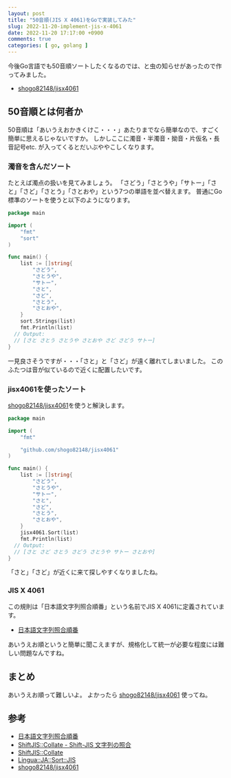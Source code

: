 ```yaml
---
layout: post
title: "50音順(JIS X 4061)をGoで実装してみた"
slug: 2022-11-20-implement-jis-x-4061
date: 2022-11-20 17:17:00 +0900
comments: true
categories: [ go, golang ]
---
```


今後Go言語でも50音順ソートしたくなるのでは、と虫の知らせがあったので作ってみました。

- [shogo82148/jisx4061](https://github.com/shogo82148/jisx4061)

## 50音順とは何者か

50音順は「あいうえおかきくけこ・・・」あたりまでなら簡単なので、すごく簡単に思えるじゃないですか。
しかしここに濁音・半濁音・拗音・片仮名・長音記号etc. が入ってくるとだいぶややこしくなります。

### 濁音を含んだソート

たとえば濁点の扱いを見てみましょう。
「さどう」「さとうや」「サトー」「さと」「さど」「さとう」「さとおや」という7つの単語を並べ替えます。
普通にGo標準のソートを使うと以下のようになります。

```go
package main

import (
	"fmt"
	"sort"
)

func main() {
	list := []string{
		"さどう",
		"さとうや",
		"サトー",
		"さと",
		"さど",
		"さとう",
		"さとおや",
	}
	sort.Strings(list)
	fmt.Println(list)
  // Output:
  // [さと さとう さとうや さとおや さど さどう サトー]
}
```

一見良さそうですが・・・「さと」と「さど」が遠く離れてしまいました。
このふたつは音が似ているので近くに配置したいです。

### jisx4061を使ったソート

[shogo82148/jisx4061](https://github.com/shogo82148/jisx4061)を使うと解決します。

```go
package main

import (
	"fmt"

	"github.com/shogo82148/jisx4061"
)

func main() {
	list := []string{
		"さどう",
		"さとうや",
		"サトー",
		"さと",
		"さど",
		"さとう",
		"さとおや",
	}
	jisx4061.Sort(list)
	fmt.Println(list)
  // Output:
  // [さと さど さとう さどう さとうや サトー さとおや]
}
```

「さと」「さど」が近くに来て探しやすくなりましたね。

### JIS X 4061

この規則は「日本語文字列照合順番」という名前でJIS X 4061に定義されています。

- [日本語文字列照合順番](https://ja.wikipedia.org/wiki/%E6%97%A5%E6%9C%AC%E8%AA%9E%E6%96%87%E5%AD%97%E5%88%97%E7%85%A7%E5%90%88%E9%A0%86%E7%95%AA)

あいうえお順というと簡単に聞こえますが、規格化して統一が必要な程度には難しい問題なんですね。

## まとめ

あいうえお順って難しいよ。
よかったら [shogo82148/jisx4061](https://github.com/shogo82148/jisx4061) 使ってね。

## 参考

- [日本語文字列照合順番](https://ja.wikipedia.org/wiki/%E6%97%A5%E6%9C%AC%E8%AA%9E%E6%96%87%E5%AD%97%E5%88%97%E7%85%A7%E5%90%88%E9%A0%86%E7%95%AA)
- [ShiftJIS::Collate - Shift-JIS 文字列の照合](http://nomenclator.la.coocan.jp/perl/mod/sjcol-j.htm)
- [ShiftJIS::Collate](https://metacpan.org/dist/ShiftJIS-Collate/view/Collate.pod)
- [Lingua::JA::Sort::JIS](https://metacpan.org/dist/Lingua-JA-Sort-JIS/view/JIS.pod)
- [shogo82148/jisx4061](https://github.com/shogo82148/jisx4061)

